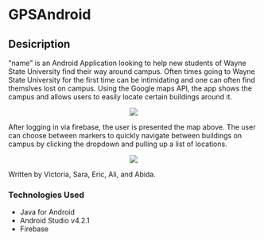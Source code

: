 # GPSAndroid
## Desicription
"name" is an Android Application looking to help new students of Wayne State University find their way around campus. Often times going to Wayne State University for the first time can be intimidating and one can often find themslves lost on campus. Using the Google maps API, the app shows the campus and allows users to easily locate certain buildings around it.
<p align="center">
  <img src="https://user-images.githubusercontent.com/84817034/127062328-bd1498cc-499f-4834-b2e5-9db51e80b6b2.png">
</p>
After logging in via firebase, the user is presented the map above. The user can choose between markers to quickly navigate between buildings on campus by clicking the dropdown and pulling up a list of locations.
<p align="center">
  <img src="https://user-images.githubusercontent.com/84817034/127064608-cbba7934-2408-4194-8f78-768af796ccc2.png">
</p>

Written by Victoria, Sara, Eric, Ali, and Abida.

### Technologies Used
- Java for Android
- Android Studio v4.2.1
- Firebase
